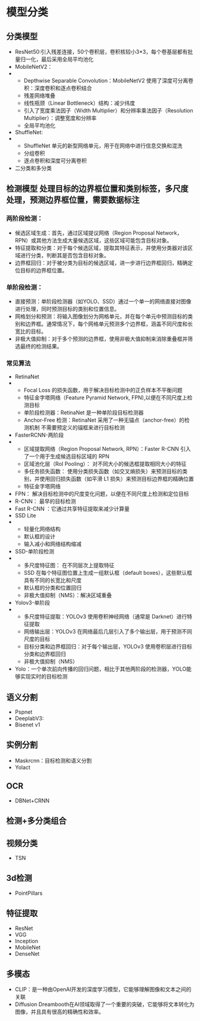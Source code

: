 # 模型分类

## 分类模型
- ResNet50:引入残差连接，50个卷积层，卷积核较小3*3，每个卷基层都有批量归一化，最后采用全局平均池化
- MobileNetV2：
- - Depthwise Separable Convolution：MobileNetV2 使用了深度可分离卷积：深度卷积和逐点卷积结合
  - 残差网络堆叠
  - 线性瓶颈（Linear Bottleneck）结构：减少纬度
  - 引入了宽度乘法因子（Width Multiplier）和分辨率乘法因子（Resolution Multiplier）：调整宽度和分辨率
  - 全局平均池化
- ShuffleNet:
- - ShuffleNet 单元的新型网络单元，用于在网络中进行信息交换和混洗
  - 分组卷积
  - 逐点卷积和深度可分离卷积
- 二分类和多分类
## 检测模型 处理目标的边界框位置和类别标签，多尺度处理，预测边界框位置，需要数据标注
### 两阶段检测：
- 候选区域生成：首先，通过区域提议网络（Region Proposal Network，RPN）或其他方法生成大量候选区域，这些区域可能包含目标对象。
- 特征提取和分类：对于每个候选区域，提取其特征表示，并使用分类器对该区域进行分类，判断其是否包含目标对象。
- 边界框回归：对于被分类为目标的候选区域，进一步进行边界框回归，精确定位目标的边界框位置。
### 单阶段检测：
- 直接预测：单阶段检测器（如YOLO、SSD）通过一个单一的网络直接对图像进行处理，同时预测目标的类别和位置信息。
- 网格划分和预测：将输入图像划分为网格单元，并在每个单元中预测目标的类别和边界框。通常情况下，每个网格单元预测多个边界框，涵盖不同尺度和长宽比的目标。
- 非极大值抑制：对于多个预测的边界框，使用非极大值抑制来消除重叠框并筛选最终的检测结果。
### 常见算法
- RetinaNet
- - Focal Loss 的损失函数，用于解决目标检测中的正负样本不平衡问题
  - 特征金字塔网络（Feature Pyramid Network, FPN),以便在不同尺度上检测目标
  - 单阶段检测器：RetinaNet 是一种单阶段目标检测器
  - Anchor-Free 检测：RetinaNet 采用了一种无锚点（anchor-free）的检测机制 不需要预定义的锚框来进行目标检测
- FasterRCNN-两阶段
- - 区域提取网络（Region Proposal Network, RPN）：Faster R-CNN 引入了一个用于生成候选目标区域的 RPN
  - 区域池化层（RoI Pooling）： 对不同大小的候选框提取相同大小的特征
  - 多任务损失函数： 使用分类损失函数（如交叉熵损失）来预测目标的类别，并使用回归损失函数（如平滑 L1 损失）来预测目标边界框的精确位置
  - 特征金字塔网络
- FPN： 解决目标检测中的尺度变化问题，以便在不同尺度上检测和定位目标
- R-CNN： 最早的目标检测
- Fast R-CNN ：它通过共享特征提取来减少计算量
- SSD Lite
- - 轻量化网络结构
  - 默认框的设计
  - 输入减小和网络结构缩减
- SSD-单阶段检测
- - 多尺度特征图： 在不同层次上提取特征
  - SSD 在每个特征图位置上生成一组默认框（default boxes），这些默认框具有不同的长宽比和尺度
  - 默认框的分类和位置回归
  - 非极大值抑制（NMS）：解决区域重叠
- Yolov3-单阶段
- - 多尺度特征提取：YOLOv3 使用卷积神经网络（通常是 Darknet）进行特征提取
  - 网络输出层：YOLOv3 在网络最后几层引入了多个输出层，用于预测不同尺度的目标
  - 目标分类和边界框回归：对于每个输出层，YOLOv3 使用卷积层进行目标分类和边界框回归
  - 非极大值抑制（NMS）
- Yolo：一个单次前向传播的回归问题，相比于其他两阶段的检测器，YOLO能够实现实时的目标检测
## 语义分割
- Pspnet
- DeeplabV3:
- Bisenet v1

## 实例分割
- Maskrcnn：目标检测和语义分割
- Yolact

## OCR
- DBNet+CRNN

## 检测+多分类组合

## 视频分类
- TSN

## 3d检测
- PointPillars

## 特征提取
- ResNet
- VGG 
- Inception
- MobileNet
- DenseNet

## 多模态
- CLIP：是一种由OpenAI开发的深度学习模型，它能够理解图像和文本之间的关联
- Diffusion Dreambooth在AI领域取得了一个重要的突破，它能够将文本转化为图像，并且具有很高的精确性和效率。
